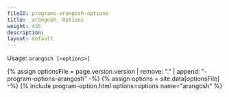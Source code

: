 ```yaml
---
fileID: programs-arangosh-options
title: _arangosh_ Options
weight: 435
description: 
layout: default
---
```

Usage: `arangosh [<options>]`

{% assign optionsFile = page.version.version | remove: "." | append: "-program-options-arangosh" -%}
{% assign options = site.data[optionsFile] -%}
{% include program-option.html options=options name="arangosh" %}
